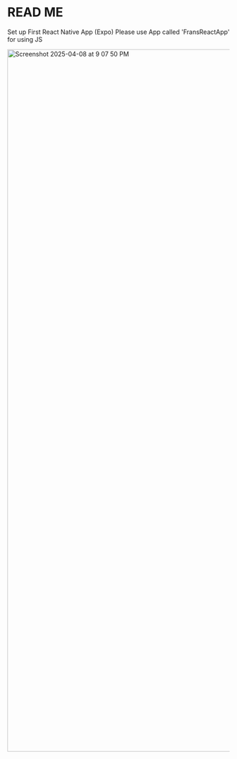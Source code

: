 # READ ME
Set up First React Native App (Expo)
Please use App called 'FransReactApp' for using JS


<img width="1590" alt="Screenshot 2025-04-08 at 9 07 50 PM" src="https://github.com/user-attachments/assets/bfb369a7-3e21-4405-9855-032c7d4bae03" />
